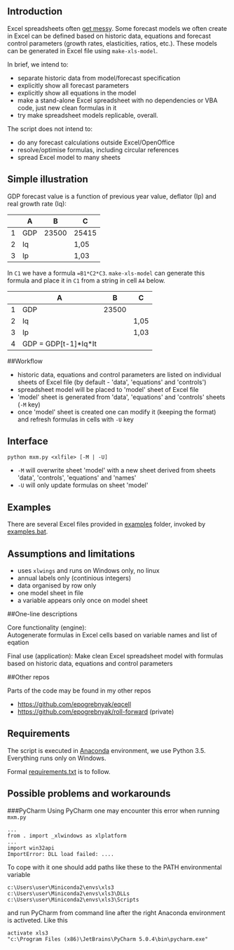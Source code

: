## Introduction

Excel spreadsheets often [get messy](problem.md). Some forecast models we often create in Excel can be defined based on historic data, equations and forecast control parameters (growth rates, elasticities, ratios, etc.). These models can be generated in Excel file using ```make-xls-model```.

In brief, we intend to:
- separate historic data from model/forecast specification 
- explicitly show all forecast parameters 
- explicitly show all equations in the model  
- make a stand-alone Excel spreadsheet with no dependencies or VBA code, just new clean formulas in it
- try make spreadsheet models replicable, overall.

The script does not intend to:
- do any forecast calculations outside Excel/OpenOffice
- resolve/optimise formulas, including circular references
- spread Excel model to many sheets

## Simple illustration

GDP forecast value is a function of previous year value, deflator (Ip) and real growth rate (Iq):

|   | A   | B     | C     |
|---|-----|-------|-------|
| 1 | GDP | 23500 | 25415 |
| 2 | Iq  |       | 1,05  |
| 3 | Ip  |       | 1,03  |

In ```C1``` we have a formula ```=B1*C2*C3```.  ```make-xls-model``` can generate this formula and place it in ```C1``` from a string in cell ```A4``` below.

|   | A   | B     | C     |
|---|-----|-------|-------|
| 1 | GDP | 23500 |       |
| 2 | Iq  |       | 1,05  |
| 3 | Ip  |       | 1,03  |
| 4 | GDP = GDP[t-1]\*Iq\*It  |       |  |

##Workflow

- historic data, equations and control parameters are listed on individual sheets of Excel file (by default - 'data', 'equations' and 'controls')
- spreadsheet model will be placed to 'model' sheet of Excel file
- 'model' sheet is generated from 'data', 'equations' and 'controls' sheets (```-M``` key)
- once 'model' sheet is created one can modify it (keeping the format) and refresh formulas in cells with  ```-U``` key

## Interface
```python mxm.py <xlfile> [-M | -U]```    

- ```-M``` will overwrite sheet 'model' with a new sheet derived from sheets 'data', 'controls', 'equations' and 'names'  
- ```-U``` will only update formulas on sheet 'model'   

## Examples 

There are several Excel files provided in [examples](examples) folder, invoked by [examples.bat](examples/examples.bat).

## Assumptions and limitations

- uses ```xlwings``` and runs on Windows only, no linux
- annual labels only (continious integers)
- data organised by row only
- one model sheet in file
- a variable appears only once on model sheet

##One-line descriptions

Core functionality (engine):  
Autogenerate formulas in Excel cells based on variable names and list of eqation

Final use (application):
Make clean Excel spreadsheet model with formulas based on historic data, equations and control parameters

##Other repos

Parts of the code may be found in my other repos
- <https://github.com/epogrebnyak/eqcell>
- <https://github.com/epogrebnyak/roll-forward> (private)

## Requirements

The script is executed in [Anaconda](https://store.continuum.io/cshop/anaconda/) environment, we use Python 3.5. Everything runs only on Windows. 

Formal [requirements.txt](requirements.txt) is to follow.

## Possible problems and workarounds

###PyCharm
Using PyCharm one may encounter this error when running `mxm.py`

    ...
    from . import _xlwindows as xlplatform
    ...
    import win32api
    ImportError: DLL load failed: ....

To cope with it one should add paths like these to the PATH environmental variable

    c:\Users\user\Miniconda2\envs\xls3
    c:\Users\user\Miniconda2\envs\xls3\DLLs
    c:\Users\user\Miniconda2\envs\xls3\Scripts

and run PyCharm from command line after the right Anaconda environment is activeted. Like this

    activate xls3
    "c:\Program Files (x86)\JetBrains\PyCharm 5.0.4\bin\pycharm.exe"
